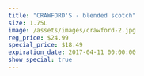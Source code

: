 ```yaml
---
title: "CRAWFORD'S - blended scotch"
size: 1.75L
image: /assets/images/crawford-2.jpg
reg_price: $24.99
special_price: $18.49
expiration_date: 2017-04-11 00:00:00
show_special: true
---
```



